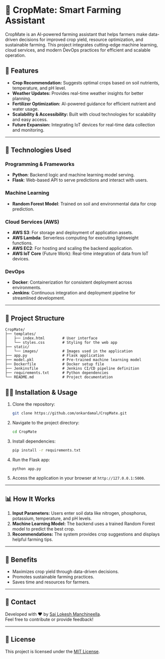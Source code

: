 # 🌾 CropMate: Smart Farming Assistant  

CropMate is an AI-powered farming assistant that helps farmers make data-driven decisions for improved crop yield, resource optimization, and sustainable farming. This project integrates cutting-edge machine learning, cloud services, and modern DevOps practices for efficient and scalable operation.  


## 🚀 Features  
- **Crop Recommendation:** Suggests optimal crops based on soil nutrients, temperature, and pH level.  
- **Weather Updates:** Provides real-time weather insights for better planning.  
- **Fertilizer Optimization:** AI-powered guidance for efficient nutrient and water usage.  
- **Scalability & Accessibility:** Built with cloud technologies for scalability and easy access.  
- **Future Expansion:** Integrating IoT devices for real-time data collection and monitoring.  

---

## 🔧 Technologies Used  

### Programming & Frameworks  
- **Python**: Backend logic and machine learning model serving.  
- **Flask**: Web-based API to serve predictions and interact with users.  

### Machine Learning  
- **Random Forest Model**: Trained on soil and environmental data for crop prediction.  

### Cloud Services (AWS)  
- **AWS S3**: For storage and deployment of application assets.  
- **AWS Lambda**: Serverless computing for executing lightweight functions.  
- **AWS EC2**: For hosting and scaling the backend application.  
- **AWS IoT Core** (Future Work): Real-time integration of data from IoT devices.  

### DevOps  
- **Docker**: Containerization for consistent deployment across environments.  
- **Jenkins**: Continuous integration and deployment pipeline for streamlined development.  

---

## 📁 Project Structure  
```plaintext
CropMate/  
├── templates/  
│   ├── index.html        # User interface  
│   └── styles.css        # Styling for the web app  
├── static/  
│   └── images/           # Images used in the application  
├── app.py                # Flask application  
├── model.pkl             # Pre-trained machine learning model  
├── Dockerfile            # Docker setup file  
├── Jenkinsfile           # Jenkins CI/CD pipeline definition  
├── requirements.txt      # Python dependencies  
└── README.md             # Project documentation  

```


## 🧑‍💻 Installation & Usage
1. Clone the repository:
   ```bash
   git clone https://github.com/onkardamal/CropMate.git
   ```
2. Navigate to the project directory:
   ```bash
   cd CropMate
   ```
3. Install dependencies:
   ```bash
   pip install -r requirements.txt
   ```
4. Run the Flask app:
   ```bash
   python app.py
   ```
5. Access the application in your browser at `http://127.0.0.1:5000`.

---

## 📊 How It Works
1. **Input Parameters:** Users enter soil data like nitrogen, phosphorus, potassium, temperature, and pH levels.
2. **Machine Learning Model:** The backend uses a trained Random Forest model to predict the best crop.
3. **Recommendations:** The system provides crop suggestions and displays helpful farming tips.

---

## 🌱 Benefits
- Maximizes crop yield through data-driven decisions.
- Promotes sustainable farming practices.
- Saves time and resources for farmers.

---

## 📩 Contact
Developed with ❤️ by [Sai Lokesh Manchineella](mailto:sailokesh1705@gmail.com).  
Feel free to contribute or provide feedback!  

---

## 📝 License
This project is licensed under the [MIT License](LICENSE).
